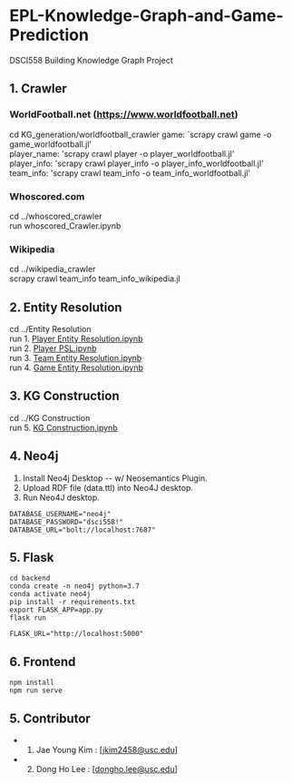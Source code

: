# EPL-Knowledge-Graph-and-Game-Prediction
DSCI558 Building Knowledge Graph Project

## 1. Crawler

### WorldFootball.net (https://www.worldfootball.net)

cd KG_generation/worldfootball_crawler
game: `scrapy crawl game -o game_worldfootball.jl'<br />
player_name: 'scrapy crawl player -o player_worldfootball.jl'<br />
player_info: 'scrapy crawl player_info -o player_info_worldfootball.jl'<br />
team_info: 'scrapy crawl team_info -o team_info_worldfootball.jl'<br />

### Whoscored.com
cd ../whoscored_crawler<br />
run whoscored_Crawler.ipynb

### Wikipedia
cd ../wikipedia_crawler<br />
scrapy crawl team_info team_info_wikipedia.jl


## 2. Entity Resolution

cd ../Entity Resolution<br />
run 1. [Player Entity Resolution.ipynb](https://github.com/jeayoung114/EPL-Knowledge-Graph-and-Game-Prediction/blob/main/KG_generation/Entity%20Resolution/1.%20Player%20Entity%20Resolution.ipynb)<br />
run 2. [Player PSL.ipynb](https://github.com/jeayoung114/EPL-Knowledge-Graph-and-Game-Prediction/blob/main/KG_generation/Entity%20Resolution/2.%20Player%20PSL.ipynb)<br />
run 3. [Team Entity Resolution.ipynb](https://github.com/jeayoung114/EPL-Knowledge-Graph-and-Game-Prediction/blob/main/KG_generation/Entity%20Resolution/3.%20Team%20Entity%20Resolution.ipynb)<br />
run 4. [Game Entity Resolution.ipynb](https://github.com/jeayoung114/EPL-Knowledge-Graph-and-Game-Prediction/blob/main/KG_generation/Entity%20Resolution/4.%20Game%20Entity%20Resolution.ipynb)<br />

## 3. KG Construction

cd ../KG Construction<br />
run 5. [KG Construction.ipynb](https://github.com/jeayoung114/EPL-Knowledge-Graph-and-Game-Prediction/blob/main/KG_generation/KG%20Construction/5.%20KG%20Construction.ipynb)


## 4. Neo4j

1. Install Neo4j Desktop -- w/ Neosemantics Plugin.
2. Upload RDF file (data.ttl) into Neo4J desktop.
3. Run Neo4J desktop.

```
DATABASE_USERNAME="neo4j"
DATABASE_PASSWORD="dsci558!"
DATABASE_URL="bolt://localhost:7687"
```

## 5. Flask

```
cd backend
conda create -n neo4j python=3.7
conda activate neo4j
pip install -r requirements.txt
export FLASK_APP=app.py
flask run
```
```
FLASK_URL="http://localhost:5000"
```

## 6. Frontend
```
npm install
npm run serve
```

## 5. Contributor
  - 1. Jae Young Kim : [jkim2458@usc.edu]
  - 2. Dong Ho Lee : [dongho.lee@usc.edu]

